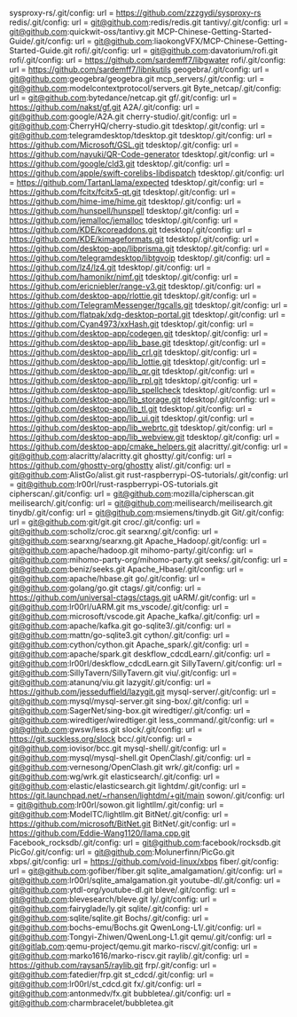 sysproxy-rs/.git/config:	url = https://github.com/zzzgydi/sysproxy-rs
redis/.git/config:	url = git@github.com:redis/redis.git
tantivy/.git/config:	url = git@github.com:quickwit-oss/tantivy.git
MCP-Chinese-Getting-Started-Guide/.git/config:	url = git@github.com:liaokongVFX/MCP-Chinese-Getting-Started-Guide.git
rofi/.git/config:	url = git@github.com:davatorium/rofi.git
rofi/.git/config:	url = https://github.com/sardemff7/libgwater
rofi/.git/config:	url = https://github.com/sardemff7/libnkutils
geogebra/.git/config:	url = git@github.com:geogebra/geogebra.git
mcp_servers/.git/config:	url = git@github.com:modelcontextprotocol/servers.git
Byte_netcap/.git/config:	url = git@github.com:bytedance/netcap.git
gf/.git/config:	url = https://github.com/nakst/gf.git
A2A/.git/config:	url = git@github.com:google/A2A.git
cherry-studio/.git/config:	url = git@github.com:CherryHQ/cherry-studio.git
tdesktop/.git/config:	url = git@github.com:telegramdesktop/tdesktop.git
tdesktop/.git/config:	url = https://github.com/Microsoft/GSL.git
tdesktop/.git/config:	url = https://github.com/nayuki/QR-Code-generator
tdesktop/.git/config:	url = https://github.com/google/cld3.git
tdesktop/.git/config:	url = https://github.com/apple/swift-corelibs-libdispatch
tdesktop/.git/config:	url = https://github.com/TartanLlama/expected
tdesktop/.git/config:	url = https://github.com/fcitx/fcitx5-qt.git
tdesktop/.git/config:	url = https://github.com/hime-ime/hime.git
tdesktop/.git/config:	url = https://github.com/hunspell/hunspell
tdesktop/.git/config:	url = https://github.com/jemalloc/jemalloc
tdesktop/.git/config:	url = https://github.com/KDE/kcoreaddons.git
tdesktop/.git/config:	url = https://github.com/KDE/kimageformats.git
tdesktop/.git/config:	url = https://github.com/desktop-app/libprisma.git
tdesktop/.git/config:	url = https://github.com/telegramdesktop/libtgvoip
tdesktop/.git/config:	url = https://github.com/lz4/lz4.git
tdesktop/.git/config:	url = https://github.com/hamonikr/nimf.git
tdesktop/.git/config:	url = https://github.com/ericniebler/range-v3.git
tdesktop/.git/config:	url = https://github.com/desktop-app/rlottie.git
tdesktop/.git/config:	url = https://github.com/TelegramMessenger/tgcalls.git
tdesktop/.git/config:	url = https://github.com/flatpak/xdg-desktop-portal.git
tdesktop/.git/config:	url = https://github.com/Cyan4973/xxHash.git
tdesktop/.git/config:	url = https://github.com/desktop-app/codegen.git
tdesktop/.git/config:	url = https://github.com/desktop-app/lib_base.git
tdesktop/.git/config:	url = https://github.com/desktop-app/lib_crl.git
tdesktop/.git/config:	url = https://github.com/desktop-app/lib_lottie.git
tdesktop/.git/config:	url = https://github.com/desktop-app/lib_qr.git
tdesktop/.git/config:	url = https://github.com/desktop-app/lib_rpl.git
tdesktop/.git/config:	url = https://github.com/desktop-app/lib_spellcheck
tdesktop/.git/config:	url = https://github.com/desktop-app/lib_storage.git
tdesktop/.git/config:	url = https://github.com/desktop-app/lib_tl.git
tdesktop/.git/config:	url = https://github.com/desktop-app/lib_ui.git
tdesktop/.git/config:	url = https://github.com/desktop-app/lib_webrtc.git
tdesktop/.git/config:	url = https://github.com/desktop-app/lib_webview.git
tdesktop/.git/config:	url = https://github.com/desktop-app/cmake_helpers.git
alacritty/.git/config:	url = git@github.com:alacritty/alacritty.git
ghostty/.git/config:	url = https://github.com/ghostty-org/ghostty
alist/.git/config:	url = git@github.com:AlistGo/alist.git
rust-raspberrypi-OS-tutorials/.git/config:	url = git@github.com:lr00rl/rust-raspberrypi-OS-tutorials.git
cipherscan/.git/config:	url = git@github.com:mozilla/cipherscan.git
meilisearch/.git/config:	url = git@github.com:meilisearch/meilisearch.git
tinydb/.git/config:	url = git@github.com:msiemens/tinydb.git
Git/.git/config:	url = git@github.com:git/git.git
croc/.git/config:	url = git@github.com:schollz/croc.git
searxng/.git/config:	url = git@github.com:searxng/searxng.git
Apache_Hadoop/.git/config:	url = git@github.com:apache/hadoop.git
mihomo-party/.git/config:	url = git@github.com:mihomo-party-org/mihomo-party.git
seeks/.git/config:	url = git@github.com:beniz/seeks.git
Apache_Hbase/.git/config:	url = git@github.com:apache/hbase.git
go/.git/config:	url = git@github.com:golang/go.git
ctags/.git/config:	url = https://github.com/universal-ctags/ctags.git
uARM/.git/config:	url = git@github.com:lr00rl/uARM.git
ms_vscode/.git/config:	url = git@github.com:microsoft/vscode.git
Apache_kafka/.git/config:	url = git@github.com:apache/kafka.git
go-sqlite3/.git/config:	url = git@github.com:mattn/go-sqlite3.git
cython/.git/config:	url = git@github.com:cython/cython.git
Apache_spark/.git/config:	url = git@github.com:apache/spark.git
deskflow_cdcdLearn/.git/config:	url = git@github.com:lr00rl/deskflow_cdcdLearn.git
SillyTavern/.git/config:	url = git@github.com:SillyTavern/SillyTavern.git
viu/.git/config:	url = git@github.com:atanunq/viu.git
lazygit/.git/config:	url = https://github.com/jesseduffield/lazygit.git
mysql-server/.git/config:	url = git@github.com:mysql/mysql-server.git
sing-box/.git/config:	url = git@github.com:SagerNet/sing-box.git
wiredtiger/.git/config:	url = git@github.com:wiredtiger/wiredtiger.git
less_command/.git/config:	url = git@github.com:gwsw/less.git
slock/.git/config:	url = https://git.suckless.org/slock
bcc/.git/config:	url = git@github.com:iovisor/bcc.git
mysql-shell/.git/config:	url = git@github.com:mysql/mysql-shell.git
OpenClash/.git/config:	url = git@github.com:vernesong/OpenClash.git
wrk/.git/config:	url = git@github.com:wg/wrk.git
elasticsearch/.git/config:	url = git@github.com:elastic/elasticsearch.git
lightdm/.git/config:	url = https://git.launchpad.net/~rhansen/lightdm/+git/main
sowon/.git/config:	url = git@github.com:lr00rl/sowon.git
lightllm/.git/config:	url = git@github.com:ModelTC/lightllm.git
BitNet/.git/config:	url = https://github.com/microsoft/BitNet.git
BitNet/.git/config:	url = https://github.com/Eddie-Wang1120/llama.cpp.git
Facebook_rocksdb/.git/config:	url = git@github.com:facebook/rocksdb.git
PicGo/.git/config:	url = git@github.com:Molunerfinn/PicGo.git
xbps/.git/config:	url = https://github.com/void-linux/xbps
fiber/.git/config:	url = git@github.com:gofiber/fiber.git
sqlite_amalgamation/.git/config:	url = git@github.com:lr00rl/sqlite_amalgamation.git
youtube-dl/.git/config:	url = git@github.com:ytdl-org/youtube-dl.git
bleve/.git/config:	url = git@github.com:blevesearch/bleve.git
ly/.git/config:	url = git@github.com:fairyglade/ly.git
sqlite/.git/config:	url = git@github.com:sqlite/sqlite.git
Bochs/.git/config:	url = git@github.com:bochs-emu/Bochs.git
QwenLong-L1/.git/config:	url = git@github.com:Tongyi-Zhiwen/QwenLong-L1.git
qemu/.git/config:	url = git@gitlab.com:qemu-project/qemu.git
marko-riscv/.git/config:	url = git@github.com:marko1616/marko-riscv.git
raylib/.git/config:	url = https://github.com/raysan5/raylib.git
frp/.git/config:	url = git@github.com:fatedier/frp.git
st_cdcd/.git/config:	url = git@github.com:lr00rl/st_cdcd.git
fx/.git/config:	url = git@github.com:antonmedv/fx.git
bubbletea/.git/config:	url = git@github.com:charmbracelet/bubbletea.git
